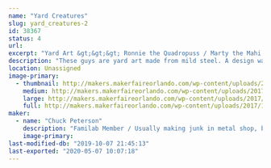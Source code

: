 ```yaml
---
name: "Yard Creatures"
slug: yard_creatures-2
id: 38367
status: 4
url: 
excerpt: "Yard Art &gt;&gt;&gt; Ronnie the Quadropuss / Marty the Mahi / Walter the Pelican"
description: "These guys are yard art made from mild steel. A design was drawn in Fusion360. That was loaded into the laser and cut from 1/4\" MDF and plywood to be used as templates for each part. The templates were clamped onto sheets of mild steel. A plasma cutter was used to cut the sheet metal. A couple hours with a grinder and they were ready for steel rods to be MIG welded on so that each piece can be inserted into the ground and stand on their own. I plan on promoting a moderate amount of surface rust before neutralizing it and painting with clear coat for long term protection against further weathering."
location: Unassigned
image-primary:
  - thumbnail: http://makers.makerfaireorlando.com/wp-content/uploads/2017/10/20171013_175715-150x150.jpg
    medium: http://makers.makerfaireorlando.com/wp-content/uploads/2017/10/20171013_175715-300x225.jpg
    large: http://makers.makerfaireorlando.com/wp-content/uploads/2017/10/20171013_175715-1024x768.jpg
    full: http://makers.makerfaireorlando.com/wp-content/uploads/2017/10/20171013_175715.jpg
maker:
  - name: "Chuck Peterson"
    description: "Familab Member / Usually making junk in metal shop, but also tend to spend way too much time with the laser, welder, plasma cutter and wood shop..."
    image-primary: 
last-modified-db: "2019-10-07 21:45:13"
last-exported: "2020-05-07 10:07:18"
---
```


